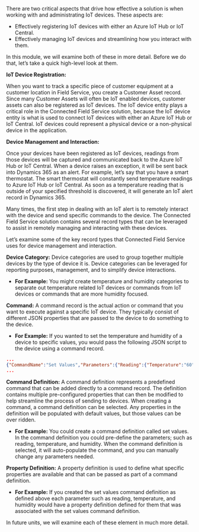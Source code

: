 There are two critical aspects that drive how effective a solution is when working with and administrating IoT devices.  These aspects are: 

- Effectively registering IoT devices with either an Azure IoT Hub or IoT Central.  
- Effectively managing IoT devices and streamlining how you interact with them.   

In this module, we will examine both of these in more detail.  Before we do that, let’s take a quick high-level look at them.   
 
**IoT Device Registration:**  

When you want to track a specific piece of customer equipment at a customer location in Field Service, you create a Customer Asset record.  Since many Customer Assets will often be IoT enabled devices, customer assets can also be registered as IoT devices.  The IoT device entity plays a critical role in the Connected Field Service solution, because the IoT device entity is what is used to connect IoT devices with either an Azure IoT Hub or IoT Central.   IoT devices could represent a physical device or a non-physical device in the application.   
 
**Device Management and Interaction:** 

Once your devices have been registered as IoT devices, readings from those devices will be captured and communicated back to the Azure IoT Hub or IoT Central.  When a device raises an exception, it will be sent back into Dynamics 365 as an alert.  For example, let’s say that you have a smart thermostat.  The smart thermostat will constantly send temperature readings to Azure IoT Hub or IoT Central.   As soon as a temperature reading that is outside of your specified threshold is discovered, it will generate an IoT alert record in Dynamics 365.  

Many times, the first step in dealing with an IoT alert is to remotely interact with the device and send specific commands to the device.  The Connected Field Service solution contains several record types that can be leveraged to assist in remotely managing and interacting with these devices.   

Let’s examine some of the key record types that Connected Field Service uses for device management and interaction.   

**Device Category:** Device categories are used to group together multiple devices by the type of device it is.  Device categories can be leveraged for reporting purposes, management, and to simplify device interactions. 
 
- **For Example:**  You might create temperature and humidity categories to separate out temperature related IoT devices or commands from IoT devices or commands that are more humidity focused.      
 
**Command:** A command record is the actual action or command that you want to execute against a specific IoT device.  They typically consist of different JSON properties that are passed to the device to do something to the device. 
 
- **For Example:**  If you wanted to set the temperature and humidity of a device to specific values, you would pass the following JSON script to the device using a command record. 

```json
...
{"CommandName":"Set Values","Parameters":{"Reading":{"Temperature":"60","Humidity":"40"}}}
...
```
 
**Command Definition:** A command definition represents a predefined command that can be added directly to a command record.  The definition contains multiple pre-configured properties that can then be modified to help streamline the process of sending to devices.  When creating a command, a command definition can be selected.  Any properties in the definition will be populated with default values, but those values can be over ridden. 
 
- **For Example:**  You could create a command definition called set values.  In the command definition you could pre-define the parameters; such as reading, temperature, and humidity.  When the command definition is selected, it will auto-populate the command, and you can manually change any parameters needed.   
 
**Property Definition:** A property definition is used to define what specific properties are available and that can be passed as part of a command definition. 
 
- **For Example:** If you created the set values command definition as defined above each parameter such as reading, temperature, and humidity would have a property definition defined for them that was associated with the set values command definition.    
 
In future units, we will examine each of these element in much more detail.